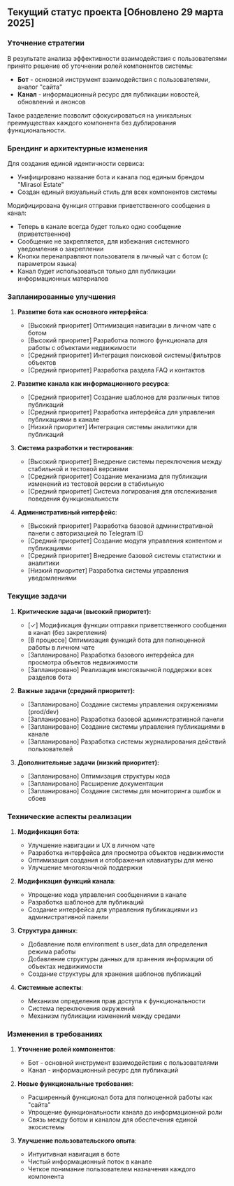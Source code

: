 ## Текущий статус проекта [Обновлено 29 марта 2025]

### Уточнение стратегии
В результате анализа эффективности взаимодействия с пользователями принято решение об уточнении ролей компонентов системы:

- **Бот** - основной инструмент взаимодействия с пользователями, аналог "сайта"
- **Канал** - информационный ресурс для публикации новостей, обновлений и анонсов

Такое разделение позволит сфокусироваться на уникальных преимуществах каждого компонента без дублирования функциональности.

### Брендинг и архитектурные изменения
Для создания единой идентичности сервиса:
- Унифицировано название бота и канала под единым брендом "Mirasol Estate"
- Создан единый визуальный стиль для всех компонентов системы


Модифицирована функция отправки приветственного сообщения в канал:
- Теперь в канале всегда будет только одно сообщение (приветственное)
- Сообщение не закрепляется, для избежания системного уведомления о закреплении
- Кнопки перенаправляют пользователя в личный чат с ботом (с параметром языка)
- Канал будет использоваться только для публикации информационных материалов

### Запланированные улучшения
1. **Развитие бота как основного интерфейса**: 
   - [Высокий приоритет] Оптимизация навигации в личном чате с ботом
   - [Высокий приоритет] Разработка полного функционала для работы с объектами недвижимости
   - [Средний приоритет] Интеграция поисковой системы/фильтров объектов
   - [Средний приоритет] Разработка раздела FAQ и контактов

2. **Развитие канала как информационного ресурса**:
   - [Средний приоритет] Создание шаблонов для различных типов публикаций
   - [Средний приоритет] Разработка интерфейса для управления публикациями в канале
   - [Низкий приоритет] Интеграция системы аналитики для публикаций

3. **Система разработки и тестирования**:
   - [Высокий приоритет] Внедрение системы переключения между стабильной и тестовой версиями
   - [Средний приоритет] Создание механизма для публикации изменений из тестовой версии в стабильную
   - [Средний приоритет] Система логирования для отслеживания поведения функциональности

4. **Административный интерфейс**:
   - [Высокий приоритет] Разработка базовой административной панели с авторизацией по Telegram ID
   - [Средний приоритет] Создание модуля управления контентом и публикациями
   - [Средний приоритет] Внедрение базовой системы статистики и аналитики
   - [Низкий приоритет] Разработка системы управления уведомлениями

### Текущие задачи

1. **Критические задачи (высокий приоритет):**
   - [✓] Модификация функции отправки приветственного сообщения в канал (без закрепления)
   - [В процессе] Оптимизация функций бота для полноценной работы в личном чате
   - [Запланировано] Разработка базового интерфейса для просмотра объектов недвижимости
   - [Запланировано] Реализация многоязычной поддержки всех разделов бота

2. **Важные задачи (средний приоритет):**
   - [Запланировано] Создание системы управления окружениями (prod/dev)
   - [Запланировано] Разработка базовой административной панели
   - [Запланировано] Создание системы управления публикациями в канале
   - [Запланировано] Разработка системы журналирования действий пользователей

3. **Дополнительные задачи (низкий приоритет):**
   - [Запланировано] Оптимизация структуры кода
   - [Запланировано] Расширение документации
   - [Запланировано] Создание системы для мониторинга ошибок и сбоев

### Технические аспекты реализации

1. **Модификация бота**:
   - Улучшение навигации и UX в личном чате
   - Разработка интерфейса для просмотра объектов недвижимости
   - Оптимизация создания и отображения клавиатуры для меню
   - Улучшение многоязычной поддержки

2. **Модификация функций канала**:
   - Упрощение кода управления сообщениями в канале
   - Разработка шаблонов для публикаций
   - Создание интерфейса для управления публикациями из административной панели

3. **Структура данных**:
   - Добавление поля environment в user_data для определения режима работы
   - Добавление структуры данных для хранения информации об объектах недвижимости
   - Создание структуры для хранения шаблонов публикаций

4. **Системные аспекты**:
   - Механизм определения прав доступа к функциональности
   - Система переключения окружений
   - Механизм публикации изменений между средами

### Изменения в требованиях

1. **Уточнение ролей компонентов**:
   - Бот - основной инструмент взаимодействия с пользователями
   - Канал - информационный ресурс для публикаций

2. **Новые функциональные требования**:
   - Расширенный функционал бота для полноценной работы как "сайта"
   - Упрощение функциональности канала до информационной роли
   - Связь между ботом и каналом для обеспечения единой экосистемы

3. **Улучшение пользовательского опыта**:
   - Интуитивная навигация в боте
   - Чистый информационный поток в канале
   - Четкое понимание пользователем назначения каждого компонента